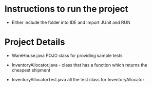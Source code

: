 # Instructions to run the project
   - Either include the folder into IDE and Import JUnit and RUN

# Project Details
-  WareHouse.java  POJO class for providing sample tests

-  InventoryAllocator.java - class that has a function which returns the cheapest shipment

- InventoryAllocatorTest.java	 all the test class for InventoryAllocator

  
